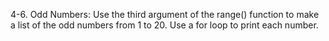 4-6. Odd Numbers: Use the third argument of the range() function to make a list
of the odd numbers from 1 to 20. Use a for loop to print each number.